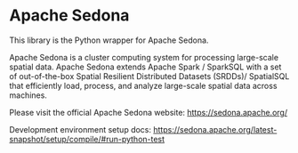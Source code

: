 # Apache Sedona

This library is the Python wrapper for Apache Sedona.

Apache Sedona is a cluster computing system for processing large-scale spatial data.
Apache Sedona extends Apache Spark / SparkSQL with a set of out-of-the-box Spatial Resilient Distributed Datasets (SRDDs)/ SpatialSQL that efficiently load, process, and analyze large-scale spatial data across machines.

Please visit the official Apache Sedona website:
https://sedona.apache.org/

Development environment setup docs: https://sedona.apache.org/latest-snapshot/setup/compile/#run-python-test
